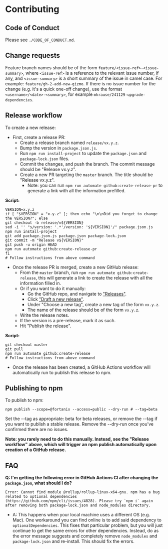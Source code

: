 
# Contributing

## Code of Conduct

Please see `./CODE_OF_CONDUCT.md`.


## Change requests

Feature branch names should be of the form `feature/<issue-ref>-<issue-summary>`, where `<issue-ref>` is a reference
to the relevant issue number, if any, and `<issue-summary>` is a short summary of the issue in camel case. For example:
`feature/gh-2-add-new-gizmo`. If there is no issue number for the change (e.g. it's a quick one-off change), use the
format `<username>/<date>-<summary>`, for example `mkrause/241129-upgrade-dependencies`.


## Release workflow

To create a new release:

- First, create a release PR:
  - Create a release branch named `release/vx.y.z`.
  - Bump the version in `package.json.js`.
  - Run `npm run install-project` to update the `package.json` and `package-lock.json` files.
  - Commit the changes, and push the branch. The commit message should be "Release vx.y.z".
  - Create a new PR targeting the `master` branch. The title should be "Release vx.y.z".
    - Note: you can run `npm run automate github:create-release-pr` to generate a link with all the information
      prefilled.

**Script:**

```shell
VERSION=x.y.z
if [ "$VERSION" = "x.y.z" ]; then echo "\n\nDid you forget to change the VERSION?"; else
git checkout -b release/v${VERSION}
sed -i '' "s/version: '.*'/version: '${VERSION}'/" package.json.js
npm run install-project
git add package.json.js package.json package-lock.json
git commit -m "Release v${VERSION}"
git push -u origin HEAD
npm run automate github:create-release-pr
fi
# Follow instructions from above command
```

- Once the release PR is merged, create a new GitHub release:
  - From the `master` branch, run `npm run automate github:create-release`, this will generate a link to create the
    release with all the information filled in.
  - Or if you want to do it manually:
    - Go the GitHub repo, and navigate to ["Releases"](https://github.com/fortanix/baklava/releases).
    - Click ["Draft a new release"](https://github.com/fortanix/baklava/releases/new).
    - Under "Choose a new tag", create a new tag of the form `vx.y.z`.
    - The name of the release should be of the form `vx.y.z`.
  - Write the release notes.
  - If the version is a pre-release, mark it as such.
  - Hit "Publish the release".

**Script:**

```shell
git checkout master
git pull
npm run automate github:create-release
# Follow instructions from above command
```

- Once the release has been created, a GitHub Actions workflow will automatically run to publish this release to npm.

## Publishing to npm

To publish to npm:

```shell
npm publish --scope=@fortanix --access=public --dry-run # --tag=beta
```

Set the --tag as appropriate: beta for beta releases, or remove the --tag if you want to publish a stable release. Remove the --dry-run once you’ve confirmed there are no issues.

**Note: you rarely need to do this manually. Instead, see the "Release workflow" above, which will trigger an npm publish automatically upon creation of a GitHub release.**


## FAQ

**Q: I'm getting the following error in GitHub Actions CI after changing the `package.json`, what should I do?**

```
Error: Cannot find module @rollup/rollup-linux-x64-gnu. npm has a bug related to optional dependencies (https://github.com/npm/cli/issues/4828). Please try `npm i` again after removing both package-lock.json and node_modules directory.
```

- A: This happens when your local machine uses a different OS (e.g. Mac). One workaround you can find online is to add said dependency to `optionalDependencies`. This fixes that particular problem, but you will just continue to get the same errors for other dependencies. Instead, do as the error message suggests and completely remove `node_modules` and `package-lock.json` and re-install. This should fix the errors.
